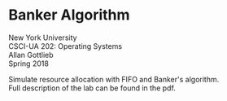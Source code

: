 # Banker Algorithm

New York University  
CSCI-UA 202: Operating Systems  
Allan Gottlieb  
Spring 2018  

Simulate resource allocation with FIFO and Banker's algorithm.  
Full description of the lab can be found in the pdf.
